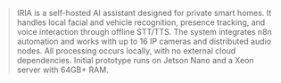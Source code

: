 > IRIA is a self-hosted AI assistant designed for private smart homes. It handles local facial and vehicle recognition, presence tracking, and voice interaction through offline STT/TTS. The system integrates n8n automation and works with up to 16 IP cameras and distributed audio nodes. All processing occurs locally, with no external cloud dependencies. Initial prototype runs on Jetson Nano and a Xeon server with 64GB+ RAM.